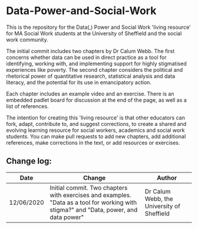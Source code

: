 # Data-Power-and-Social-Work
 
This is the repository for the Data(,) Power and Social Work 'living resource' for MA Social Work students at the University of Sheffield and the social work community.

The initial commit includes two chapters by Dr Calum Webb. The first concerns whether data can be used in direct practice as a tool for identifying, working with, and implementing support for highly stigmatised experiences like poverty. The second chapter considers the political and rhetorical power of quantitative research, statistical analysis and data literacy, and the potential for its use in emancipatory action.

Each chapter includes an example video and an exercise. There is an embedded padlet board for discussion at the end of the page, as well as a list of references.

The intention for creating this 'living resource' is that other educators can fork, adapt, contribute to, and suggest corrections, to create a shared and evolving learning resource for social workers, academics and social work students.  You can make pull requests to add new chapters, add additional references, make corrections in the text, or add resources or exercises. 

## Change log:

| Date       | Change                                 | Author             |
|---|---|---|
| 12/06/2020 | Initial commit. Two chapters with exercises and examples. "Data as a tool for working with stigma?" and "Data, power, and data power" | Dr Calum Webb, the University of Sheffield | 